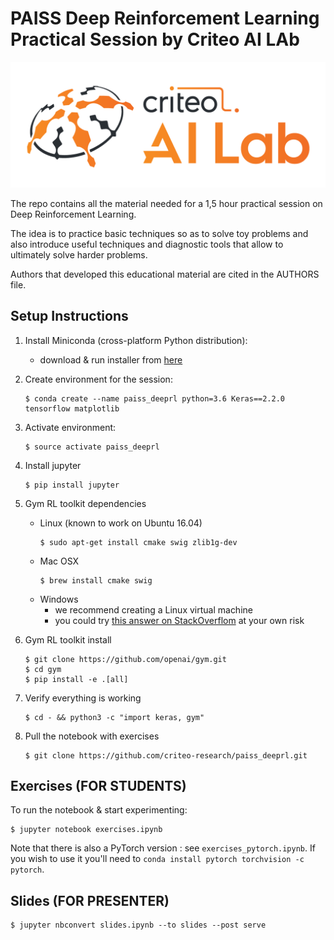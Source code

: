 # PAISS Deep Reinforcement Learning Practical Session by Criteo AI LAb

<img src="images/criteoAiLab.png"/>

The repo contains all the material needed for a 1,5 hour practical session on Deep Reinforcement Learning.

The idea is to practice basic techniques so as to solve toy problems and also introduce useful techniques and diagnostic tools that allow to ultimately solve harder problems.

Authors that developed this educational material are cited in the AUTHORS file.

## Setup Instructions

1. Install Miniconda (cross-platform Python distribution):
    - download & run installer from [here](https://conda.io/miniconda.html)
1. Create environment for the session:
    ```
    $ conda create --name paiss_deeprl python=3.6 Keras==2.2.0 tensorflow matplotlib
    ```
1. Activate environment:
    ```
    $ source activate paiss_deeprl
    ```
1. Install jupyter
    ```
    $ pip install jupyter
    ```
1. Gym RL toolkit dependencies
    - Linux (known to work on Ubuntu 16.04)
        ```
        $ sudo apt-get install cmake swig zlib1g-dev
        ```
    - Mac OSX
        ```
        $ brew install cmake swig
        ```
    - Windows
        - we recommend creating a Linux virtual machine
        - you could try [this answer on StackOverflom](https://stackoverflow.com/questions/42605769/openai-gym-atari-on-windows) at your own risk

1. Gym RL toolkit install
    ```
    $ git clone https://github.com/openai/gym.git
    $ cd gym
    $ pip install -e .[all]
    ```
1. Verify everything is working
    ```
    $ cd - && python3 -c "import keras, gym"
    ```
1. Pull the notebook with exercises
    ```
    $ git clone https://github.com/criteo-research/paiss_deeprl.git    
    ```


## Exercises (FOR STUDENTS)

To run the notebook & start experimenting:
```
$ jupyter notebook exercises.ipynb
```

Note that there is also a PyTorch version : see `exercises_pytorch.ipynb`.
If you wish to use it you'll need to `conda install pytorch torchvision -c pytorch`. 


## Slides (FOR PRESENTER)
```
$ jupyter nbconvert slides.ipynb --to slides --post serve
```
